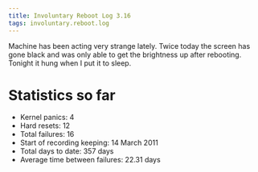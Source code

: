 ```yaml
---
title: Involuntary Reboot Log 3.16
tags: involuntary.reboot.log
---
```


Machine has been acting very strange lately. Twice today the screen has gone black and was only able to get the brightness up after rebooting. Tonight it hung when I put it to sleep.

# Statistics so far

-   Kernel panics: 4
-   Hard resets: 12
-   Total failures: 16
-   Start of recording keeping: 14 March 2011
-   Total days to date: 357 days
-   Average time between failures: 22.31 days


